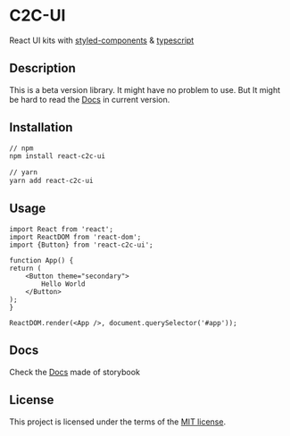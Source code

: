 # C2C-UI
React UI kits with [styled-components](https://styled-components.com/) & [typescript](https://www.typescriptlang.org/)

## Description
This is a beta version library. It might have no problem to use. But It might be hard to read the [Docs](https://c2c-ui.netlify.com/) in current version.

## Installation
```sh
// npm
npm install react-c2c-ui

// yarn
yarn add react-c2c-ui
```

## Usage
```tsx
import React from 'react';
import ReactDOM from 'react-dom';
import {Button} from 'react-c2c-ui';

function App() {
return (
    <Button theme="secondary">
        Hello World
    </Button>
);
}

ReactDOM.render(<App />, document.querySelector('#app'));
```

## Docs
Check the [Docs](https://c2c-ui.netlify.com/) made of storybook

## License
This project is licensed under the terms of the
[MIT license](/LICENSE).
